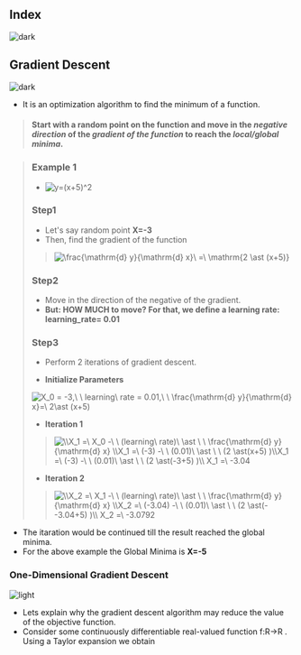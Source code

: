 ## Index
![dark](https://user-images.githubusercontent.com/12748752/136802585-2ef5b7ff-ddbc-417f-b963-ca233db3ded1.png)


## Gradient Descent
![dark](https://user-images.githubusercontent.com/12748752/136802585-2ef5b7ff-ddbc-417f-b963-ca233db3ded1.png)
* It is an optimization algorithm to find the minimum of a function.
> #### Start with a random point on the function and move in the _**negative direction**_ of the _**gradient of the function**_ to reach the _**local/global minima**_.

> ### Example 1
> * <img src="https://latex.codecogs.com/svg.image?y=(x&plus;5)^2" title="y=(x+5)^2" />
>
> ### Step1
> * Let's say random point **X=-3**
> * Then, find the gradient of the function 
> ><img src="https://latex.codecogs.com/svg.image?\frac{\mathrm{d}&space;y}{\mathrm{d}&space;x}\&space;=\&space;\mathrm{2&space;\ast&space;&space;(x&plus;5)}&space;" title="\frac{\mathrm{d} y}{\mathrm{d} x}\ =\ \mathrm{2 \ast (x+5)} " />
>
> ### Step2
> * Move in the direction of the negative of the gradient.
> * **But: HOW MUCH to move? For that, we define a learning rate: learning_rate= 0.01**
>
> ### Step3
> * Perform 2 iterations of gradient descent.
> 
> * **Initialize Parameters**
> 
> <img src="https://latex.codecogs.com/svg.image?X_0&space;=&space;-3,\&space;\&space;learning\&space;rate&space;=&space;0.01,\&space;\&space;\frac{\mathrm{d}&space;y}{\mathrm{d}&space;x}=\&space;2\ast&space;(x&plus;5)" title="X_0 = -3,\ \ learning\ rate = 0.01,\ \ \frac{\mathrm{d} y}{\mathrm{d} x}=\ 2\ast (x+5)" />
> 
> * **Iteration 1**
>> <img src="https://latex.codecogs.com/svg.image?\\X_1&space;=\&space;X_0&space;-\&space;\&space;(learning\&space;rate)\&space;\ast&space;\&space;\&space;\frac{\mathrm{d}&space;y}{\mathrm{d}&space;x}&space;\\X_1&space;=\&space;(-3)&space;-\&space;\&space;(0.01)\&space;\ast&space;\&space;\&space;(2&space;\ast(x&plus;5)&space;)\\X_1&space;=\&space;(-3)&space;-\&space;\&space;(0.01)\&space;\ast&space;\&space;\&space;(2&space;\ast(-3&plus;5)&space;)\\&space;X_1&space;=\&space;-3.04&space;" title="\\X_1 =\ X_0 -\ \ (learning\ rate)\ \ast \ \ \frac{\mathrm{d} y}{\mathrm{d} x} \\X_1 =\ (-3) -\ \ (0.01)\ \ast \ \ (2 \ast(x+5) )\\X_1 =\ (-3) -\ \ (0.01)\ \ast \ \ (2 \ast(-3+5) )\\ X_1 =\ -3.04 " />
>
> * **Iteration 2**
>><img src="https://latex.codecogs.com/svg.image?\\X_2&space;=\&space;X_1&space;-\&space;\&space;(learning\&space;rate)\&space;\ast&space;\&space;\&space;\frac{\mathrm{d}&space;y}{\mathrm{d}&space;x}&space;\\X_2&space;=\&space;(-3.04)&space;-\&space;\&space;(0.01)\&space;\ast&space;\&space;\&space;(2&space;\ast(--3.04&plus;5)&space;)\\&space;X_2&space;=\&space;-3.0792&space;" title="\\X_2 =\ X_1 -\ \ (learning\ rate)\ \ast \ \ \frac{\mathrm{d} y}{\mathrm{d} x} \\X_2 =\ (-3.04) -\ \ (0.01)\ \ast \ \ (2 \ast(--3.04+5) )\\ X_2 =\ -3.0792 " />

* The itaration would be continued till the result reached the global minima.
* For the above example the Global Minima is **X=-5**

### One-Dimensional Gradient Descent
![light](https://user-images.githubusercontent.com/12748752/136802581-e8e0607f-3472-44f7-a8b2-8ba82a0f8070.png)
* Lets explain why the gradient descent algorithm may reduce the value of the objective function. 
* Consider some continuously differentiable real-valued function  f:R→R . Using a Taylor expansion we obtain
